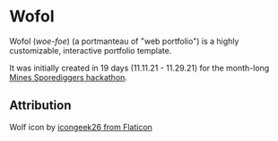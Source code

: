# Wofol

Wofol (*woe-foe*) (a portmanteau of "web portfolio") is a highly customizable, interactive portfolio template. 

It was initially created in 19 days (11.11.21 - 11.29.21) for the month-long [Mines Sporediggers hackathon](https://sporediggers.spore.build/). 

## Attribution
Wolf icon by [icongeek26 from Flaticon](https://www.flaticon.com/authors/icongeek26)